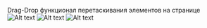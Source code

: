 Drag-Drop функционал перетаскивания элементов на странице
![Alt text](../../../Screenshot_5.jpg)
![Alt text](../../../Screenshot_6.jpg)
![Alt text](../../../Screenshot_7.jpg)